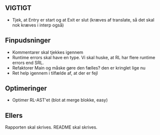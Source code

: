 ## VIGTIGT
- Tjek, at Entry er start og at Exit er slut (kræves af translate, så det skal nok kræves i interp også)

## Finpudsninger
- Kommentarer skal tjekkes igennem
- Runtime errors skal have en type. Vi skal huske, at RL har flere runtime errors end SRL.
- Refaktorer Main og måske gøre den fælles? den er kringlet lige nu
- Ret help igennem i tilfælde af, at der er fejl

## Optimeringer
- Optimer RL-AST'et (blot at merge blokke, easy)

## Ellers
Rapporten skal skrives.
README skal skrives.

